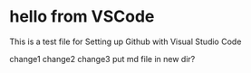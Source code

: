 # hello from VSCode
This is a test file for Setting up Github with Visual Studio Code

change1
change2
change3 put md file in new dir?